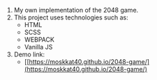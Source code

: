 
1. My own implementation of the 2048 game.
2. This project uses technologies such as:
   - HTML
   - SCSS
   - WEBPACK
   - Vanilla JS
3. Demo link:
    - [[https://moskkat40.github.io/2048-game/](https://moskkat40.github.io/2048-game/)
